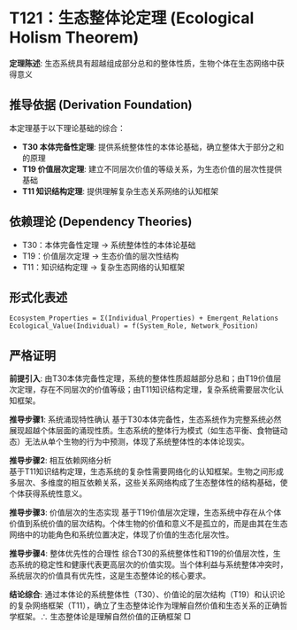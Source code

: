# T121：生态整体论定理 (Ecological Holism Theorem)  

**定理陈述**: 生态系统具有超越组成部分总和的整体性质，生物个体在生态网络中获得意义

## 推导依据 (Derivation Foundation)
本定理基于以下理论基础的综合：
- **T30 本体完备性定理**: 提供系统整体性的本体论基础，确立整体大于部分之和的原理
- **T19 价值层次定理**: 建立不同层次价值的等级关系，为生态价值的层次性提供基础
- **T11 知识结构定理**: 提供理解复杂生态关系网络的认知框架

## 依赖理论 (Dependency Theories)
- T30：本体完备性定理 → 系统整体性的本体论基础
- T19：价值层次定理 → 生态价值的层次性结构  
- T11：知识结构定理 → 复杂生态网络的认知框架  

## 形式化表述  
```
Ecosystem_Properties = Σ(Individual_Properties) + Emergent_Relations  
Ecological_Value(Individual) = f(System_Role, Network_Position)  
```

## 严格证明  

**前提引入**:
由T30本体完备性定理，系统的整体性质超越部分总和；由T19价值层次定理，存在不同层次的价值等级；由T11知识结构定理，复杂系统需要层次化认知框架。

**推导步骤1**: 系统涌现特性确认
基于T30本体完备性，生态系统作为完整系统必然展现超越个体层面的涌现性质。生态系统的整体行为模式（如生态平衡、食物链动态）无法从单个生物的行为中预测，体现了系统整体性的本体论现实。

**推导步骤2**: 相互依赖网络分析  
基于T11知识结构定理，生态系统的复杂性需要网络化的认知框架。生物之间形成多层次、多维度的相互依赖关系，这些关系网络构成了生态整体性的结构基础，使个体获得系统性意义。

**推导步骤3**: 价值层次的生态实现
基于T19价值层次定理，生态系统中存在从个体价值到系统价值的层次结构。个体生物的价值和意义不是孤立的，而是由其在生态网络中的功能角色和系统位置决定，体现了价值的生态化层次性。

**推导步骤4**: 整体优先性的合理性
综合T30的系统整体性和T19的价值层次性，生态系统的稳定性和健康代表更高层次的价值实现。当个体利益与系统整体冲突时，系统层次的价值具有优先性，这是生态整体论的核心要求。

**结论综合**:
通过本体论的系统整体性（T30）、价值论的层次结构（T19）和认识论的复杂网络框架（T11），确立了生态整体论作为理解自然价值和生态关系的正确哲学框架。∴ 生态整体论是理解自然价值的正确框架 □  